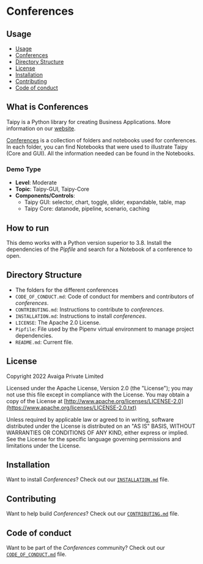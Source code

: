 # Conferences

## Usage
- [Usage](#usage)
- [Conferences](#what-is-conferences)
- [Directory Structure](#directory-structure)
- [License](#license)
- [Installation](#installation)
- [Contributing](#contributing)
- [Code of conduct](#code-of-conduct)

## What is Conferences

Taipy is a Python library for creating Business Applications. More information on our
[website](https://www.taipy.io).

[Conferences](https://github.com/Avaiga/conferences) is a collection of folders and notebooks used for conferences.
In each folder, you can find Notebooks that were used to illustrate Taipy (Core and GUI). All the information needed can be found in the Notebooks.

### Demo Type
- **Level**: Moderate
- **Topic**: Taipy-GUI, Taipy-Core
- **Components/Controls**: 
  - Taipy GUI: selector, chart, toggle, slider, expandable, table, map
  - Taipy Core: datanode, pipeline, scenario, caching

## How to run

This demo works with a Python version superior to 3.8. Install the dependencies of the *Pipfile* and search for a Notebook of a conference to open.

## Directory Structure


- The folders for the different conferences
- `CODE_OF_CONDUCT.md`: Code of conduct for members and contributors of _conferences_.
- `CONTRIBUTING.md`: Instructions to contribute to _conferences_.
- `INSTALLATION.md`: Instructions to install _conferences_.
- `LICENSE`: The Apache 2.0 License.
- `Pipfile`: File used by the Pipenv virtual environment to manage project dependencies.
- `README.md`: Current file.

## License
Copyright 2022 Avaiga Private Limited

Licensed under the Apache License, Version 2.0 (the "License"); you may not use this file except in compliance with
the License. You may obtain a copy of the License at
[http://www.apache.org/licenses/LICENSE-2.0](https://www.apache.org/licenses/LICENSE-2.0.txt)

Unless required by applicable law or agreed to in writing, software distributed under the License is distributed on
an "AS IS" BASIS, WITHOUT WARRANTIES OR CONDITIONS OF ANY KIND, either express or implied. See the License for the
specific language governing permissions and limitations under the License.

## Installation

Want to install _Conferences_? Check out our [`INSTALLATION.md`](INSTALLATION.md) file.

## Contributing

Want to help build _Conferences_? Check out our [`CONTRIBUTING.md`](CONTRIBUTING.md) file.

## Code of conduct

Want to be part of the _Conferences_ community? Check out our [`CODE_OF_CONDUCT.md`](CODE_OF_CONDUCT.md) file.
